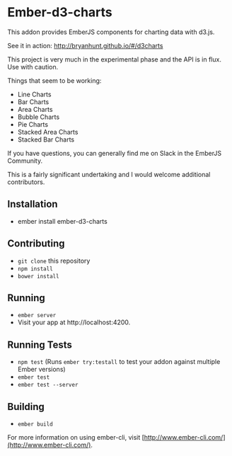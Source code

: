 # Ember-d3-charts

This addon provides EmberJS components for charting data with d3.js.

See it in action: http://bryanhunt.github.io/#/d3charts

This project is very much in the experimental phase and the API is in flux.  
Use with caution.

Things that seem to be working:
* Line Charts
* Bar Charts
* Area Charts
* Bubble Charts
* Pie Charts
* Stacked Area Charts
* Stacked Bar Charts

If you have questions, you can generally find me on Slack in the EmberJS Community.

This is a fairly significant undertaking and I would welcome additional contributors.

## Installation

* ember install ember-d3-charts

## Contributing

* `git clone` this repository
* `npm install`
* `bower install`

## Running

* `ember server`
* Visit your app at http://localhost:4200.

## Running Tests

* `npm test` (Runs `ember try:testall` to test your addon against multiple Ember versions)
* `ember test`
* `ember test --server`

## Building

* `ember build`

For more information on using ember-cli, visit [http://www.ember-cli.com/](http://www.ember-cli.com/).
